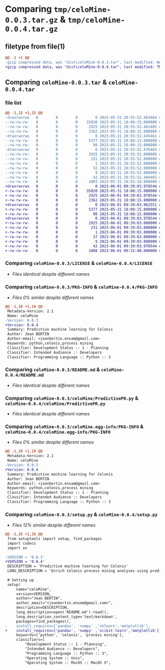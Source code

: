 # Comparing `tmp/celoMine-0.0.3.tar.gz` & `tmp/celoMine-0.0.4.tar.gz`

## filetype from file(1)

```diff
@@ -1 +1 @@
-gzip compressed data, was "dist\celoMine-0.0.3.tar", last modified: Wed May 31 20:55:52 2023, max compression
+gzip compressed data, was "dist\celoMine-0.0.4.tar", last modified: Thu Jun  1 09:39:03 2023, max compression
```

## Comparing `celoMine-0.0.3.tar` & `celoMine-0.0.4.tar`

### file list

```diff
@@ -1,15 +1,15 @@
-drwxrwxrwx   0        0        0        0 2023-05-31 20:55:52.483464 celoMine-0.0.3/
--rw-rw-rw-   0        0        0    35820 2023-05-31 18:08:15.000000 celoMine-0.0.3/LICENSE
--rw-rw-rw-   0        0        0     2925 2023-05-31 20:55:52.481485 celoMine-0.0.3/PKG-INFO
--rw-rw-rw-   0        0        0     2362 2023-05-31 18:08:15.000000 celoMine-0.0.3/README.md
-drwxrwxrwx   0        0        0        0 2023-05-31 20:55:52.445461 celoMine-0.0.3/celoMine/
--rw-rw-rw-   0        0        0     5377 2023-05-31 18:08:15.000000 celoMine-0.0.3/celoMine/PredictivePR.py
--rw-rw-rw-   0        0        0       98 2023-05-31 18:08:15.000000 celoMine-0.0.3/celoMine/__init__.py
-drwxrwxrwx   0        0        0        0 2023-05-31 20:55:52.476465 celoMine-0.0.3/celoMine.egg-info/
--rw-rw-rw-   0        0        0     2925 2023-05-31 20:55:52.000000 celoMine-0.0.3/celoMine.egg-info/PKG-INFO
--rw-rw-rw-   0        0        0      231 2023-05-31 20:55:52.000000 celoMine-0.0.3/celoMine.egg-info/SOURCES.txt
--rw-rw-rw-   0        0        0        1 2023-05-31 20:55:52.000000 celoMine-0.0.3/celoMine.egg-info/dependency_links.txt
--rw-rw-rw-   0        0        0       32 2023-05-31 20:55:52.000000 celoMine-0.0.3/celoMine.egg-info/requires.txt
--rw-rw-rw-   0        0        0        9 2023-05-31 20:55:52.000000 celoMine-0.0.3/celoMine.egg-info/top_level.txt
--rw-rw-rw-   0        0        0       42 2023-05-31 20:55:52.484465 celoMine-0.0.3/setup.cfg
--rw-rw-rw-   0        0        0     1003 2023-05-31 20:55:18.000000 celoMine-0.0.3/setup.py
+drwxrwxrwx   0        0        0        0 2023-06-01 09:39:03.978544 celoMine-0.0.4/
+-rw-rw-rw-   0        0        0    35820 2023-05-31 18:08:15.000000 celoMine-0.0.4/LICENSE
+-rw-rw-rw-   0        0        0     2925 2023-06-01 09:39:03.978544 celoMine-0.0.4/PKG-INFO
+-rw-rw-rw-   0        0        0     2362 2023-05-31 18:08:15.000000 celoMine-0.0.4/README.md
+drwxrwxrwx   0        0        0        0 2023-06-01 09:39:03.962551 celoMine-0.0.4/celoMine/
+-rw-rw-rw-   0        0        0     5377 2023-05-31 18:08:15.000000 celoMine-0.0.4/celoMine/PredictivePR.py
+-rw-rw-rw-   0        0        0       98 2023-05-31 18:08:15.000000 celoMine-0.0.4/celoMine/__init__.py
+drwxrwxrwx   0        0        0        0 2023-06-01 09:39:03.978544 celoMine-0.0.4/celoMine.egg-info/
+-rw-rw-rw-   0        0        0     2925 2023-06-01 09:39:03.000000 celoMine-0.0.4/celoMine.egg-info/PKG-INFO
+-rw-rw-rw-   0        0        0      231 2023-06-01 09:39:03.000000 celoMine-0.0.4/celoMine.egg-info/SOURCES.txt
+-rw-rw-rw-   0        0        0        1 2023-06-01 09:39:03.000000 celoMine-0.0.4/celoMine.egg-info/dependency_links.txt
+-rw-rw-rw-   0        0        0       37 2023-06-01 09:39:03.000000 celoMine-0.0.4/celoMine.egg-info/requires.txt
+-rw-rw-rw-   0        0        0        9 2023-06-01 09:39:03.000000 celoMine-0.0.4/celoMine.egg-info/top_level.txt
+-rw-rw-rw-   0        0        0       42 2023-06-01 09:39:03.978544 celoMine-0.0.4/setup.cfg
+-rw-rw-rw-   0        0        0     1008 2023-06-01 09:32:48.000000 celoMine-0.0.4/setup.py
```

### Comparing `celoMine-0.0.3/LICENSE` & `celoMine-0.0.4/LICENSE`

 * *Files identical despite different names*

### Comparing `celoMine-0.0.3/PKG-INFO` & `celoMine-0.0.4/PKG-INFO`

 * *Files 0% similar despite different names*

```diff
@@ -1,10 +1,10 @@
 Metadata-Version: 2.1
 Name: celoMine
-Version: 0.0.3
+Version: 0.0.4
 Summary: Predictive machine learning for Celonis
 Author: Jean BERTIN
 Author-email: <jeanbertin.ensam@gmail.com>
 Keywords: python,celonis,process mining
 Classifier: Development Status :: 1 - Planning
 Classifier: Intended Audience :: Developers
 Classifier: Programming Language :: Python :: 3
```

### Comparing `celoMine-0.0.3/README.md` & `celoMine-0.0.4/README.md`

 * *Files identical despite different names*

### Comparing `celoMine-0.0.3/celoMine/PredictivePR.py` & `celoMine-0.0.4/celoMine/PredictivePR.py`

 * *Files identical despite different names*

### Comparing `celoMine-0.0.3/celoMine.egg-info/PKG-INFO` & `celoMine-0.0.4/celoMine.egg-info/PKG-INFO`

 * *Files 0% similar despite different names*

```diff
@@ -1,10 +1,10 @@
 Metadata-Version: 2.1
 Name: celoMine
-Version: 0.0.3
+Version: 0.0.4
 Summary: Predictive machine learning for Celonis
 Author: Jean BERTIN
 Author-email: <jeanbertin.ensam@gmail.com>
 Keywords: python,celonis,process mining
 Classifier: Development Status :: 1 - Planning
 Classifier: Intended Audience :: Developers
 Classifier: Programming Language :: Python :: 3
```

### Comparing `celoMine-0.0.3/setup.py` & `celoMine-0.0.4/setup.py`

 * *Files 12% similar despite different names*

```diff
@@ -1,26 +1,26 @@
 from setuptools import setup, find_packages
 import codecs
 import os
 
-VERSION = '0.0.3'
+VERSION = '0.0.4'
 DESCRIPTION = 'Predictive machine learning for Celonis'
 LONG_DESCRIPTION = 'Enrich Celonis process mining analyses using predictive machine learning and visualisation tools'
 
 # Setting up
 setup(
     name="celoMine",
     version=VERSION,
     author="Jean BERTIN",
     author_email="<jeanbertin.ensam@gmail.com>",
     description=DESCRIPTION,
     long_description=open('README.md').read(),
     long_description_content_type='text/markdown',
     packages=find_packages(),
-    install_requires=['pandas', 'numpy' ,'sklearn','matplotlib'],
+    install_requires=['pandas', 'numpy' ,'scikit-learn','matplotlib'],
     keywords=['python', 'celonis', 'process mining'],
     classifiers=[
         "Development Status :: 1 - Planning",
         "Intended Audience :: Developers",
         "Programming Language :: Python :: 3",
         "Operating System :: Unix",
         "Operating System :: MacOS :: MacOS X",
```

